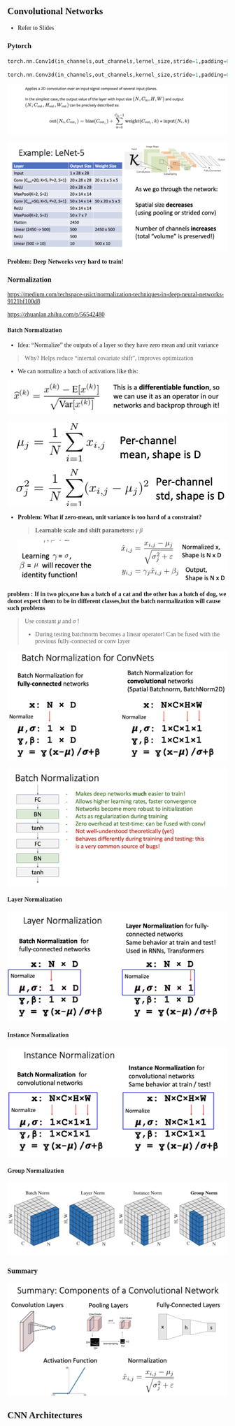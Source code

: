 <font face = 'Times New Roman'>

## Convolutional Networks

* Refer to Slides

### Pytorch

```python
torch.nn.Conv1d(in_channels,out_channels,lernel_size,stride=1,padding=0,dilation =1,grounps=1,bias=True,padding_mode='zeros')
```

```python
torch.nn.Conv3d(in_channels,out_channels,kernel_size,stride=1,padding=0.dilation=1,groups=1,bias=True,padding_mode='zeros')
```

![1](1.png)

![2](2.png)

**Problem: Deep Networks very hard to train!**

### Normalization

https://medium.com/techspace-usict/normalization-techniques-in-deep-neural-networks-9121bf100d8

https://zhuanlan.zhihu.com/p/56542480

#### Batch Normalization

* Idea: “Normalize” the outputs of a layer so they have zero mean and unit variance

> Why? Helps reduce “internal covariate shift”, improves optimization

* We can normalize a batch of activations like this:

![3](3.png)

![8](8.png)

* **Problem: What if zero-mean, unit variance is too hard of a constraint?**

  > **Learnable scale and shift parameters:** $\gamma\ \beta$​

   ![4](4.png)

**problem : If in two pics,one has a batch of a cat and the other has a batch of dog, we donot expect them to be in different classes,but the batch normalization will cause such problems**

> Use constant $\mu$ and $\sigma$​  !
>
> * During testing batchnorm becomes a linear operator! Can be fused with the previous fully-connected or conv layer

![6](6.png)

![5](5.png)

#### Layer Normalization

![9](9.png)

#### Instance Normalization

![10](10.png)

#### Group Normalization

![11](11.png)

### Summary

![7](7.png)

## CNN Architectures

</font>
